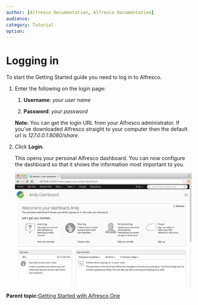 ```yaml
---
author: [Alfresco Documentation, Alfresco Documentation]
audience: 
category: Tutorial
option: 
---
```


# Logging in

To start the Getting Started guide you need to log in to Alfresco.

1.  Enter the following on the login page:

    1.  **Username**: *your user name*

    2.  **Password**: *your password*

    **Note:** You can get the login URL from your Alfresco administrator. If you've downloaded Alfresco straight to your computer then the default url is *127.0.0.1:8080/share*.

2.  Click **Login**.

    This opens your personal Alfresco dashboard. You can now configure the dashboard so that it shows the information most important to you.

    ![Your Personal Dashboard](../images/gs-firstlogin.png)


**Parent topic:**[Getting Started with Alfresco One](../concepts/gs-intro.md)

